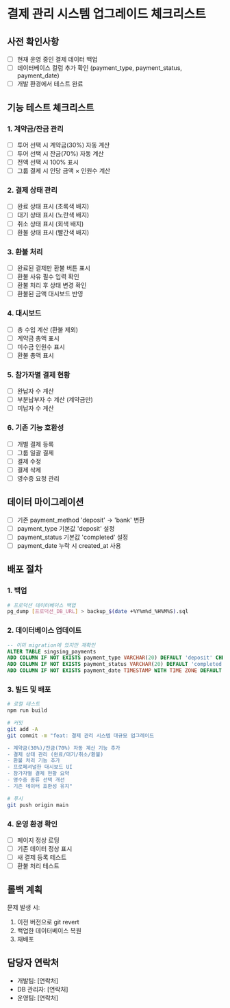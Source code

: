 # 결제 관리 시스템 업그레이드 체크리스트

## 사전 확인사항
- [ ] 현재 운영 중인 결제 데이터 백업
- [ ] 데이터베이스 컬럼 추가 확인 (payment_type, payment_status, payment_date)
- [ ] 개발 환경에서 테스트 완료

## 기능 테스트 체크리스트

### 1. 계약금/잔금 관리
- [ ] 투어 선택 시 계약금(30%) 자동 계산
- [ ] 투어 선택 시 잔금(70%) 자동 계산
- [ ] 전액 선택 시 100% 표시
- [ ] 그룹 결제 시 인당 금액 × 인원수 계산

### 2. 결제 상태 관리
- [ ] 완료 상태 표시 (초록색 배지)
- [ ] 대기 상태 표시 (노란색 배지)
- [ ] 취소 상태 표시 (회색 배지)
- [ ] 환불 상태 표시 (빨간색 배지)

### 3. 환불 처리
- [ ] 완료된 결제만 환불 버튼 표시
- [ ] 환불 사유 필수 입력 확인
- [ ] 환불 처리 후 상태 변경 확인
- [ ] 환불된 금액 대시보드 반영

### 4. 대시보드
- [ ] 총 수입 계산 (환불 제외)
- [ ] 계약금 총액 표시
- [ ] 미수금 인원수 표시
- [ ] 환불 총액 표시

### 5. 참가자별 결제 현황
- [ ] 완납자 수 계산
- [ ] 부분납부자 수 계산 (계약금만)
- [ ] 미납자 수 계산

### 6. 기존 기능 호환성
- [ ] 개별 결제 등록
- [ ] 그룹 일괄 결제
- [ ] 결제 수정
- [ ] 결제 삭제
- [ ] 영수증 요청 관리

## 데이터 마이그레이션
- [ ] 기존 payment_method 'deposit' → 'bank' 변환
- [ ] payment_type 기본값 'deposit' 설정
- [ ] payment_status 기본값 'completed' 설정
- [ ] payment_date 누락 시 created_at 사용

## 배포 절차

### 1. 백업
```bash
# 프로덕션 데이터베이스 백업
pg_dump [프로덕션_DB_URL] > backup_$(date +%Y%m%d_%H%M%S).sql
```

### 2. 데이터베이스 업데이트
```sql
-- 이미 migration에 있지만 재확인
ALTER TABLE singsing_payments
ADD COLUMN IF NOT EXISTS payment_type VARCHAR(20) DEFAULT 'deposit' CHECK (payment_type IN ('deposit', 'balance', 'full')),
ADD COLUMN IF NOT EXISTS payment_status VARCHAR(20) DEFAULT 'completed' CHECK (payment_status IN ('pending', 'completed', 'cancelled', 'refunded')),
ADD COLUMN IF NOT EXISTS payment_date TIMESTAMP WITH TIME ZONE DEFAULT NOW();
```

### 3. 빌드 및 배포
```bash
# 로컬 테스트
npm run build

# 커밋
git add -A
git commit -m "feat: 결제 관리 시스템 대규모 업그레이드

- 계약금(30%)/잔금(70%) 자동 계산 기능 추가
- 결제 상태 관리 (완료/대기/취소/환불)
- 환불 처리 기능 추가
- 프로페셔널한 대시보드 UI
- 참가자별 결제 현황 요약
- 영수증 종류 선택 개선
- 기존 데이터 호환성 유지"

# 푸시
git push origin main
```

### 4. 운영 환경 확인
- [ ] 페이지 정상 로딩
- [ ] 기존 데이터 정상 표시
- [ ] 새 결제 등록 테스트
- [ ] 환불 처리 테스트

## 롤백 계획
문제 발생 시:
1. 이전 버전으로 git revert
2. 백업한 데이터베이스 복원
3. 재배포

## 담당자 연락처
- 개발팀: [연락처]
- DB 관리자: [연락처]
- 운영팀: [연락처]